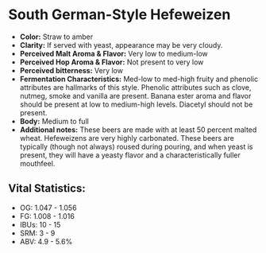 # South German-Style Hefeweizen

- **Color:** Straw to amber
- **Clarity:** If served with yeast, appearance may be very cloudy.
- **Perceived Malt Aroma & Flavor:** Very low to medium-low
- **Perceived Hop Aroma & Flavor:** Not present to very low
- **Perceived bitterness:** Very low
- **Fermentation Characteristics:** Med-low to med-high fruity and phenolic attributes are hallmarks of this style. Phenolic attributes such as clove, nutmeg, smoke and vanilla are present. Banana ester aroma and flavor should be present at low to medium-high levels. Diacetyl should not be present.
- **Body:** Medium to full
- **Additional notes:** These beers are made with at least 50 percent malted wheat. Hefeweizens are very highly carbonated. These beers are typically (though not always) roused during pouring, and when yeast is present, they will have a yeasty flavor and a characteristically fuller mouthfeel.

## Vital Statistics:

- OG: 1.047 - 1.056
- FG: 1.008 - 1.016
- IBUs: 10 - 15
- SRM: 3 - 9
- ABV: 4.9 - 5.6% 
